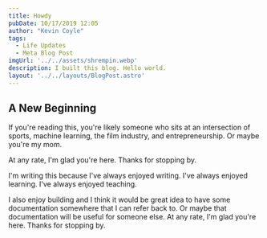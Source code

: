 ```yaml
---
title: Howdy
pubDate: 10/17/2019 12:05
author: "Kevin Coyle"
tags:
  - Life Updates
  - Meta Blog Post
imgUrl: '../../assets/shrempin.webp'
description: I built this blog. Hello world.
layout: '../../layouts/BlogPost.astro'
---
```


## A New Beginning

If you're reading this, you're likely someone who sits at an intersection of sports, machine learning, the film industry, and entrepreneurship.
Or maybe you're my mom.

At any rate, I'm glad you're here. Thanks for stopping by.

I'm writing this because I've always enjoyed writing. I've always enjoyed learning. I've always enjoyed teaching.

I also enjoy building and I think it would be great idea to have some documentation somewhere that I can refer back to.
Or maybe that documentation will be useful for someone else. At any rate, I'm glad you're here. Thanks for stopping by.


